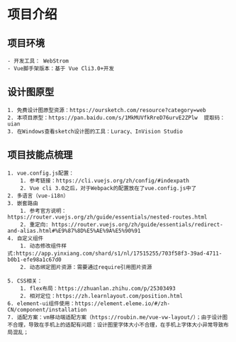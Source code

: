 # 项目介绍 #
## 项目环境 ##
	
	- 开发工具： WebStrom 
	- Vue脚手架版本：基于 Vue Cli3.0+开发
	
## 设计图原型 ##
	
	
	1. 免费设计图原型资源：https://oursketch.com/resource?category=web 
	2. 本项目原型：https://pan.baidu.com/s/1MkMUVfkRreD76urvE2ZPlw  提取码：uian 
	3. 在Windows查看sketch设计图的工具：Luracy、InVision Studio

## 项目技能点梳理 ##
		
	1. vue.config.js配置：
		1. 参考链接：https://cli.vuejs.org/zh/config/#indexpath
		2. Vue cli 3.0之后，对于Webpack的配置放在了vue.config.js中了
	2. 多语言（vue-i18n）
	3. 嵌套路由
		1. 参考官方说明：https://router.vuejs.org/zh/guide/essentials/nested-routes.html
		2. 重定向: https://router.vuejs.org/zh/guide/essentials/redirect-and-alias.html#%E9%87%8D%E5%AE%9A%E5%90%91
	4. 自定义组件
		1. 动态修改组件样式:https://app.yinxiang.com/shard/s1/nl/17515255/703f58f3-39ad-4711-b0b1-efe98a1c67d0
		2. 动态绑定图片资源：需要通过require引用图片资源
		
	5. CSS相关：
		1. flex布局：https://zhuanlan.zhihu.com/p/25303493
		2. 相对定位：https://zh.learnlayout.com/position.html
	6. element-ui组件使用：https://element.eleme.io/#/zh-CN/component/installation
	7. 适配方案：vm移动端适配方案（https://roubin.me/vue-vw-layout/）；由于设计图不合理，导致在手机上的适配有问题：设计图里字体大小不合理，在手机上字体大小异常导致布局混乱；
